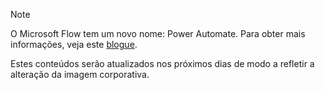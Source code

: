 > [!NOTE]
> O Microsoft Flow tem um novo nome: Power Automate. Para obter mais informações, veja este [blogue](https://aka.ms/flow-now-pa).
> 
> Estes conteúdos serão atualizados nos próximos dias de modo a refletir a alteração da imagem corporativa.
